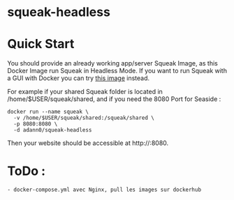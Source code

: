# squeak-headless

# Quick Start

You should provide an already working app/server Squeak Image, as this Docker Image run Squeak in Headless Mode. If you want to run Squeak with a GUI with Docker you can try [this image](https://github.com/adann0/squeak-vnc-supervisor) instead.

For example if your shared Squeak folder is located in /home/$USER/squeak/shared, and if you need the 8080 Port for Seaside :

    docker run --name squeak \
      -v /home/$USER/squeak/shared:/squeak/shared \
      -p 8080:8080 \
      -d adann0/squeak-headless
      
Then your website should be accessible at http://<ip>:8080.
  
# ToDo :

    - docker-compose.yml avec Nginx, pull les images sur dockerhub
